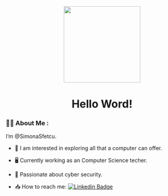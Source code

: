 <div id="header" align="center">
  <img src="https://media.giphy.com/media/v1.Y2lkPTc5MGI3NjExNnMwMXVwMjdiZXViaHR3ZTV2aGVidzk5OGtlczNqNnc5MzB6NDA1ciZlcD12MV9pbnRlcm5hbF9naWZfYnlfaWQmY3Q9Zw/Tz30dcgKE3GCTYpxol/giphy.gif" width="200"/>
</div>

<div align="center">
  <h1>
    Hello Word!
  </h1>
</div>  

### :woman_technologist: About Me :

I’m @SimonaSfetcu. 

- :telescope: I am interested in exploring all that a computer can offer.

- :desktop_computer: Currently working as an Computer Science techer.

- :closed_lock_with_key: Passionate about cyber security.

- :inbox_tray: How to reach me: [![Linkedin Badge](https://img.shields.io/badge/LinkedIn-blue?style=for-the-badge&logo=linkedin&logoColor=white)](https://www.linkedin.com/in/simona-gabriela-sfetcu-b33378207/)
<!---
SimonaSfetcu/SimonaSfetcu is a ✨ special ✨ repository because its `README.md` (this file) appears on your GitHub profile.
You can click the Preview link to take a look at your changes.
--->
